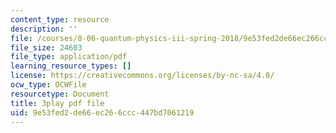```yaml
---
content_type: resource
description: ''
file: /courses/8-06-quantum-physics-iii-spring-2018/9e53fed2de66ec266ccc447bd7061219_loVzNly0Gyw.pdf
file_size: 24603
file_type: application/pdf
learning_resource_types: []
license: https://creativecommons.org/licenses/by-nc-sa/4.0/
ocw_type: OCWFile
resourcetype: Document
title: 3play pdf file
uid: 9e53fed2-de66-ec26-6ccc-447bd7061219
---
```

